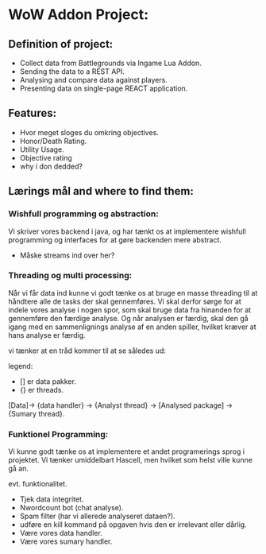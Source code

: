 # WoW Addon Project:

## Definition of project:

- Collect data from Battlegrounds via Ingame Lua Addon.
- Sending the data to a REST API.
- Analysing and compare data against players.
- Presenting data on single-page REACT application.

## Features: 
- Hvor meget sloges du omkring objectives.
- Honor/Death Rating.
- Utility Usage.
- Objective rating
- why i don dedded?


## Lærings mål and where to find them:

### Wishfull programming og abstraction:

Vi skriver vores backend i java, og har tænkt os at implementere wishfull programming og interfaces for at gøre backenden mere abstract.

- Måske streams ind over her?

### Threading og multi processing:

Når vi får data ind kunne vi godt tænke os at bruge en masse threading til at håndtere alle de tasks der skal gennemføres. Vi skal derfor sørge for at indele vores analyse i nogen spor, som skal bruge data fra hinanden for at gennemføre den færdige analyse. Og når analysen er færdig, skal den gå igang med en sammenlignings analyse af en anden spiller, hvilket kræver at hans analyse er færdig.

vi tænker at en tråd kommer til at se således ud:

legend: 
- [] er data pakker.
- {} er threads.

[Data]-> {data handler} -> {Analyst thread} -> [Analysed package] -> {Sumary thread}.


### Funktionel Programming:

Vi kunne godt tænke os at implementere et andet programerings sprog i projektet. Vi tænker umiddelbart Hascell, men hvilket som helst ville kunne gå an.

evt. funktionalitet.

- Tjek data integritet.
- Nwordcount bot (chat analyse).
- Spam filter (har vi allerede analyseret dataen?).
- udføre en kill kommand på opgaven hvis den er irrelevant eller dårlig.
- Være vores data handler.
- Være vores sumary handler.



